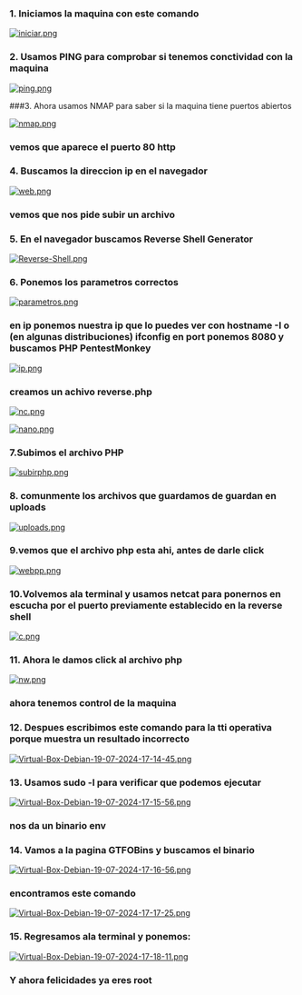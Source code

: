 ### 1. Iniciamos la maquina con este comando

[![iniciar.png](https://i.postimg.cc/7Zb92qYj/iniciar.png)](https://postimg.cc/v4F5RFnv)

### 2. Usamos PING para comprobar si tenemos conctividad con la maquina

[![ping.png](https://i.postimg.cc/tCG76kRb/ping.png)](https://postimg.cc/WtS2LMJY)

###3. Ahora usamos NMAP para saber si la maquina tiene puertos abiertos

[![nmap.png](https://i.postimg.cc/L5wtk1s7/nmap.png)](https://postimg.cc/FkbkN13g)


### vemos que aparece el puerto 80 http
### 4. Buscamos la direccion ip en el navegador

[![web.png](https://i.postimg.cc/gkwbHXsK/web.png)](https://postimg.cc/2Vftz5Pq)


### vemos que nos pide subir un archivo 
### 5. En el navegador buscamos Reverse Shell Generator

[![Reverse-Shell.png](https://i.postimg.cc/8kYM09dV/Reverse-Shell.png)](https://postimg.cc/CdjRZv6v)

### 6. Ponemos los parametros correctos 
[![parametros.png](https://i.postimg.cc/W3gzYYss/parametros.png)](https://postimg.cc/bDYqsTG5)

### en ip ponemos nuestra ip que lo puedes ver con hostname -I o (en algunas distribuciones) ifconfig en port ponemos 8080 y buscamos PHP PentestMonkey

[![ip.png](https://i.postimg.cc/zXnMDCG3/ip.png)](https://postimg.cc/N5jbprTw)

### creamos un achivo reverse.php

[![nc.png](https://i.postimg.cc/Y9L57TPm/nc.png)](https://postimg.cc/0MxWdXP8)


[![nano.png](https://i.postimg.cc/BvrhTbhX/nano.png)](https://postimg.cc/1gKcPm1Q)

### 7.Subimos el archivo PHP

[![subirphp.png](https://i.postimg.cc/pryWb0H9/subirphp.png)](https://postimg.cc/kR33WvD9)

### 8. comunmente los archivos que guardamos de guardan en uploads

[![uploads.png](https://i.postimg.cc/fLNCrFYK/uploads.png)](https://postimg.cc/06V76VWM)

### 9.vemos que el archivo php esta ahi, antes de darle click 

[![webpp.png](https://i.postimg.cc/kg7fsLFv/webpp.png)](https://postimg.cc/KRsPvqW1)

### 10.Volvemos ala terminal y usamos netcat para ponernos en escucha por el puerto previamente establecido en la reverse shell 

[![c.png](https://i.postimg.cc/28tS7ffP/c.png)](https://postimg.cc/D8qh7H0g)

### 11. Ahora le damos click al archivo php

[![nw.png](https://i.postimg.cc/C5Qn8BN2/nw.png)](https://postimg.cc/xNLdDdBG)

### ahora tenemos control de la maquina

### 12. Despues escribimos este comando para la tti operativa porque muestra un resultado incorrecto

[![Virtual-Box-Debian-19-07-2024-17-14-45.png](https://i.postimg.cc/g2DXyTNR/Virtual-Box-Debian-19-07-2024-17-14-45.png)](https://postimg.cc/5XX2bncN)

### 13. Usamos sudo -l para verificar que podemos ejecutar

[![Virtual-Box-Debian-19-07-2024-17-15-56.png](https://i.postimg.cc/cCHXZ3Ck/Virtual-Box-Debian-19-07-2024-17-15-56.png)](https://postimg.cc/ZBGrxCr6)

### nos da un binario env

### 14. Vamos a la pagina GTFOBins y buscamos el binario

[![Virtual-Box-Debian-19-07-2024-17-16-56.png](https://i.postimg.cc/3JjZy70F/Virtual-Box-Debian-19-07-2024-17-16-56.png)](https://postimg.cc/dL1CXbBh)

### encontramos este comando 

[![Virtual-Box-Debian-19-07-2024-17-17-25.png](https://i.postimg.cc/q7GfQWFs/Virtual-Box-Debian-19-07-2024-17-17-25.png)](https://postimg.cc/Ff1nHCNz)

### 15. Regresamos ala terminal y ponemos:

[![Virtual-Box-Debian-19-07-2024-17-18-11.png](https://i.postimg.cc/Hxz4n9h4/Virtual-Box-Debian-19-07-2024-17-18-11.png)](https://postimg.cc/47KhFVZm)

### Y ahora felicidades ya eres root



